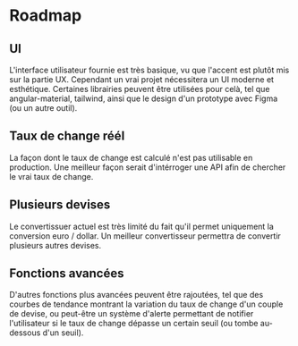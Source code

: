 # Roadmap

## UI

L'interface utilisateur fournie est très basique, vu que l'accent est plutôt mis sur la partie UX. Cependant un vrai projet nécessitera un UI moderne et esthétique. Certaines librairies peuvent être utilisées pour celà, tel que angular-material, tailwind, ainsi que le design d'un prototype avec Figma (ou un autre outil).

## Taux de change réél

La façon dont le taux de change est calculé n'est pas utilisable en production. Une meilleur façon serait d'intérroger une API afin de chercher le vrai taux de change.

## Plusieurs devises

Le convertissuer actuel est très limité du fait qu'il permet uniquement la conversion euro / dollar. Un meilleur convertisseur permettra de convertir plusieurs autres devises.

## Fonctions avancées

D'autres fonctions plus avancées peuvent être rajoutées, tel que des courbes de tendance montrant la variation du taux de change d'un couple de devise, ou peut-être un système d'alerte permettant de notifier l'utilisateur si le taux de change dépasse un certain seuil (ou tombe au-dessous d'un seuil).